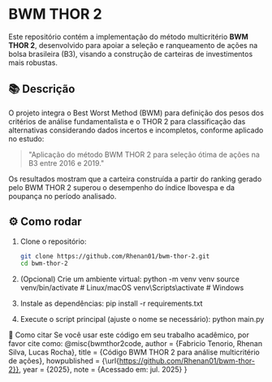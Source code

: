 # BWM THOR 2

Este repositório contém a implementação do método multicritério **BWM THOR 2**, desenvolvido para apoiar a seleção e ranqueamento de ações na bolsa brasileira (B3), visando a construção de carteiras de investimentos mais robustas.

## 📚 Descrição

O projeto integra o Best Worst Method (BWM) para definição dos pesos dos critérios de análise fundamentalista e o THOR 2 para classificação das alternativas considerando dados incertos e incompletos, conforme aplicado no estudo:

> "Aplicação do método BWM THOR 2 para seleção ótima de ações na B3 entre 2016 e 2019."

Os resultados mostram que a carteira construída a partir do ranking gerado pelo BWM THOR 2 superou o desempenho do índice Ibovespa e da poupança no período analisado.

## ⚙️ Como rodar

1. Clone o repositório:
   ```bash
   git clone https://github.com/Rhenan01/bwm-thor-2.git
   cd bwm-thor-2
   
2. (Opcional) Crie um ambiente virtual:
python -m venv venv
source venv/bin/activate  # Linux/macOS
venv\Scripts\activate     # Windows

3. Instale as dependências:
pip install -r requirements.txt

4. Execute o script principal (ajuste o nome se necessário):
python main.py

📖 Como citar
Se você usar este código em seu trabalho acadêmico, por favor cite como:
@misc{bwmthor2code,
  author = {Fabricio Tenorio, Rhenan Silva, Lucas Rocha},
  title = {Código BWM THOR 2 para análise multicritério de ações},
  howpublished = {\url{https://github.com/Rhenan01/bwm-thor-2}},
  year = {2025},
  note = {Acessado em: jul. 2025}
}


